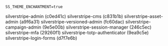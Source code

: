 ```
SS_THEME_ENCHANTMENT=true
```

silverstripe-admin (c0ed41c)
silverstripe-cms (c831b1b)
silverstripe-asset-admin (a9f6a31)
silverstripe-versioned-admin (fc60dac)
silverstripe-campaign-admin (9e5e00b)
silverstripe-session-manager (246c5ec)
silverstripe-mfa (29260f1)
silverstripe-totp-authenticator (9ea9c5e)
silverstripe-login-forms (d7f7e6b)
